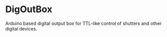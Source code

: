 # DigOutBox
Arduino based digital output box for TTL-like control of shutters and other digital devices.
